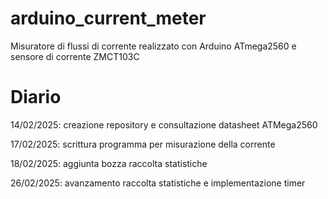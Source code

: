 # arduino_current_meter
Misuratore di flussi di corrente realizzato con Arduino ATmega2560 e sensore di corrente ZMCT103C

# Diario
14/02/2025:
creazione repository e consultazione datasheet ATMega2560

17/02/2025:
scrittura programma per misurazione della corrente

18/02/2025:
aggiunta bozza raccolta statistiche

26/02/2025:
avanzamento raccolta statistiche e implementazione timer